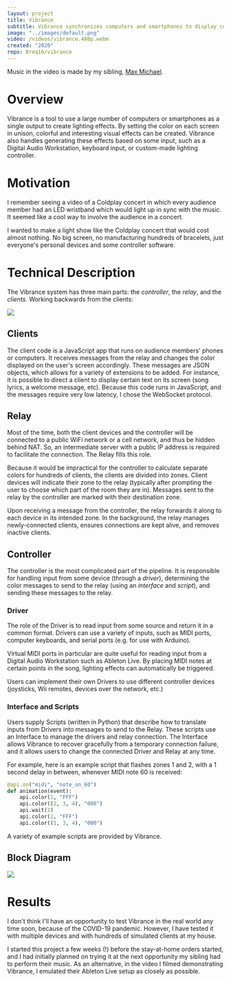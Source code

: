 ```yaml
---
layout: project
title: Vibrance
subtitle: Vibrance synchronizes computers and smartphones to display configurable animations and effects.
image: "../images/default.png"
video: /videos/vibrance.480p.webm
created: "2020"
repo: Breq16/vibrance
---
```


<YouTube id="uvB-t6f3MoE" />

<Caption>
Music in the video is made by my sibling, <a href="https://www.maxmichaelmusic.com/">Max Michael</a>.
</Caption>

# Overview

Vibrance is a tool to use a large number of computers or smartphones as a single output to create lighting effects. By setting the color on each screen in unison, colorful and interesting visual effects can be created. Vibrance also handles generating these effects based on some input, such as a Digital Audio Workstation, keyboard input, or custom-made lighting controller.

# Motivation

I remember seeing a video of a Coldplay concert in which every audience member had an LED wristband which would light up in sync with the music. It seemed like a cool way to involve the audience in a concert.

I wanted to make a light show like the Coldplay concert that would cost almost nothing. No big screen, no manufacturing hundreds of bracelets, just everyone's personal devices and some controller software.

# Technical Description

The Vibrance system has three main parts: the *controller*, the *relay*, and the *clients*. Working backwards from the clients:

<img className="mx-auto" src="/diagrams/vibrance_simple.svg" />

## Clients

The client code is a JavaScript app that runs on audience members' phones or computers. It receives messages from the relay and changes the color displayed on the user's screen accordingly. These messages are JSON objects, which allows for a variety of extensions to be added. For instance, it is possible to direct a client to display certain text on its screen (song lyrics, a welcome message, etc). Because this code runs in JavaScript, and the messages require very low latency, I chose the WebSocket protocol.

## Relay

Most of the time, both the client devices and the controller will be connected to a public WiFi network or a cell network, and thus be hidden behind NAT. So, an intermediate server with a public IP address is required to facilitate the connection. The Relay fills this role.

Because it would be impractical for the controller to calculate separate colors for hundreds of clients, the clients are divided into zones. Client devices will indicate their zone to the relay (typically after prompting the user to choose which part of the room they are in). Messages sent to the relay by the controller are marked with their destination zone.

Upon receiving a message from the controller, the relay forwards it along to each device in its intended zone. In the background, the relay manages newly-connected clients, ensures connections are kept alive, and removes inactive clients.

## Controller

The controller is the most complicated part of the pipeline. It is responsible for handling input from some device (through a *driver*), determining the color messages to send to the relay (using an *interface* and *script*), and sending these messages to the relay.

### Driver

The role of the Driver is to read input from some source and return it in a common format. Drivers can use a variety of inputs, such as MIDI ports, computer keyboards, and serial ports (e.g. for use with Arduino).

Virtual MIDI ports in particular are quite useful for reading input from a Digital Audio Workstation such as Ableton Live. By placing MIDI notes at certain points in the song, lighting effects can automatically be triggered.

Users can implement their own Drivers to use different controller devices (joysticks, Wii remotes, devices over the network, etc.)

### Interface and Scripts

Users supply Scripts (written in Python) that describe how to translate inputs from Drivers into messages to send to the Relay. These scripts use an Interface to manage the drivers and relay connection. The Interface allows Vibrance to recover gracefully from a temporary connection failure, and it allows users to change the connected Driver and Relay at any time.

For example, here is an example script that flashes zones 1 and 2, with a 1 second delay in between, whenever MIDI note 60 is received:

```python
@api.on("midi", "note_on_60")
def animation(event):
    api.color(1, "FFF")
    api.color((2, 3, 4), "000")
    api.wait(1)
    api.color(2, "FFF")
    api.color((1, 3, 4), "000")
```

A variety of example scripts are provided by Vibrance.

## Block Diagram


<img src="/diagrams/vibrance.svg" />

# Results

I don't think I'll have an opportunity to test Vibrance in the real world any time soon, because of the COVID-19 pandemic. However, I have tested it with multiple devices and with hundreds of simulated clients at my house.

I started this project a few weeks (!) before the stay-at-home orders started, and I had initially planned on trying it at the next opportunity my sibling had to perform their music. As an alternative, in the video I filmed demonstrating Vibrance, I emulated their Ableton Live setup as closely as possible.
